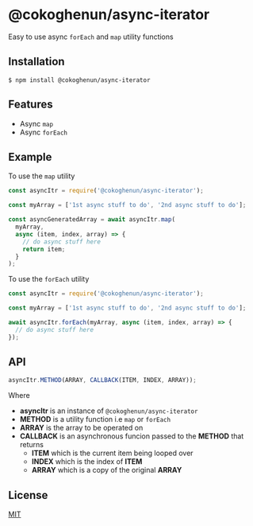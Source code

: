 # @cokoghenun/async-iterator

Easy to use async `forEach` and `map` utility functions

## Installation

```
$ npm install @cokoghenun/async-iterator
```

## Features

- Async `map`
- Async `forEach`

## Example

To use the `map` utility

```js
const asyncItr = require('@cokoghenun/async-iterator');

const myArray = ['1st async stuff to do', '2nd async stuff to do'];

const asyncGeneratedArray = await asyncItr.map(
  myArray,
  async (item, index, array) => {
    // do async stuff here
    return item;
  }
);
```

To use the `forEach` utility

```js
const asyncItr = require('@cokoghenun/async-iterator');

const myArray = ['1st async stuff to do', '2nd async stuff to do'];

await asyncItr.forEach(myArray, async (item, index, array) => {
  // do async stuff here
});
```

## API

```js
asyncItr.METHOD(ARRAY, CALLBACK(ITEM, INDEX, ARRAY));
```

Where

- **asyncItr** is an instance of `@cokoghenun/async-iterator`
- **METHOD** is a utility function i.e `map` or `forEach`
- **ARRAY** is the array to be operated on
- **CALLBACK** is an asynchronous funcion passed to the **METHOD** that returns
  - **ITEM** which is the current item being looped over
  - **INDEX** which is the index of **ITEM**
  - **ARRAY** which is a copy of the original **ARRAY**

## License

[MIT](./MIT-LICENSE.txt)
